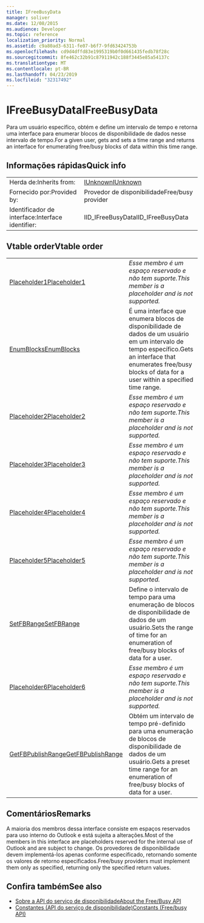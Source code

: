 ```yaml
---
title: IFreeBusyData
manager: soliver
ms.date: 12/08/2015
ms.audience: Developer
ms.topic: reference
localization_priority: Normal
ms.assetid: c9a80ad3-6311-fe07-b6f7-9fd63424753b
ms.openlocfilehash: cd9d4dffd83e1995319b0f0d661435fedb78f28c
ms.sourcegitcommit: 8fe462c32b91c87911942c188f3445e85a54137c
ms.translationtype: MT
ms.contentlocale: pt-BR
ms.lasthandoff: 04/23/2019
ms.locfileid: "32317492"
---
```

# <a name="ifreebusydata"></a><span data-ttu-id="96fdd-102">IFreeBusyData</span><span class="sxs-lookup"><span data-stu-id="96fdd-102">IFreeBusyData</span></span>

<span data-ttu-id="96fdd-103">Para um usuário específico, obtém e define um intervalo de tempo e retorna uma interface para enumerar blocos de disponibilidade de dados nesse intervalo de tempo.</span><span class="sxs-lookup"><span data-stu-id="96fdd-103">For a given user, gets and sets a time range and returns an interface for enumerating free/busy blocks of data within this time range.</span></span>
  
## <a name="quick-info"></a><span data-ttu-id="96fdd-104">Informações rápidas</span><span class="sxs-lookup"><span data-stu-id="96fdd-104">Quick info</span></span>

|||
|:-----|:-----|
|<span data-ttu-id="96fdd-105">Herda de:</span><span class="sxs-lookup"><span data-stu-id="96fdd-105">Inherits from:</span></span>  <br/> |[<span data-ttu-id="96fdd-106">IUnknown</span><span class="sxs-lookup"><span data-stu-id="96fdd-106">IUnknown</span></span>](https://msdn.microsoft.com/library/33f1d79a-33fc-4ce5-a372-e08bda378332%28Office.15%29.aspx) <br/> |
|<span data-ttu-id="96fdd-107">Fornecido por:</span><span class="sxs-lookup"><span data-stu-id="96fdd-107">Provided by:</span></span>  <br/> |<span data-ttu-id="96fdd-108">Provedor de disponibilidade</span><span class="sxs-lookup"><span data-stu-id="96fdd-108">Free/busy provider</span></span>  <br/> |
|<span data-ttu-id="96fdd-109">Identificador de interface:</span><span class="sxs-lookup"><span data-stu-id="96fdd-109">Interface identifier:</span></span>  <br/> |<span data-ttu-id="96fdd-110">IID_IFreeBusyData</span><span class="sxs-lookup"><span data-stu-id="96fdd-110">IID_IFreeBusyData</span></span>  <br/> |
   
## <a name="vtable-order"></a><span data-ttu-id="96fdd-111">Vtable order</span><span class="sxs-lookup"><span data-stu-id="96fdd-111">Vtable order</span></span>

|||
|:-----|:-----|
|[<span data-ttu-id="96fdd-112">Placeholder1</span><span class="sxs-lookup"><span data-stu-id="96fdd-112">Placeholder1</span></span>](ifreebusydata-placeholder1.md) <br/> | <span data-ttu-id="96fdd-113">*Esse membro é um espaço reservado e não tem suporte.*</span><span class="sxs-lookup"><span data-stu-id="96fdd-113">*This member is a placeholder and is not supported.*</span></span>  <br/> |
|[<span data-ttu-id="96fdd-114">EnumBlocks</span><span class="sxs-lookup"><span data-stu-id="96fdd-114">EnumBlocks</span></span>](ifreebusydata-enumblocks.md) <br/> |<span data-ttu-id="96fdd-115">É uma interface que enumera blocos de disponibilidade de dados de um usuário em um intervalo de tempo específico.</span><span class="sxs-lookup"><span data-stu-id="96fdd-115">Gets an interface that enumerates free/busy blocks of data for a user within a specified time range.</span></span>  <br/> |
|[<span data-ttu-id="96fdd-116">Placeholder2</span><span class="sxs-lookup"><span data-stu-id="96fdd-116">Placeholder2</span></span>](ifreebusydata-placeholder2.md) <br/> | <span data-ttu-id="96fdd-117">*Esse membro é um espaço reservado e não tem suporte.*</span><span class="sxs-lookup"><span data-stu-id="96fdd-117">*This member is a placeholder and is not supported.*</span></span>  <br/> |
|[<span data-ttu-id="96fdd-118">Placeholder3</span><span class="sxs-lookup"><span data-stu-id="96fdd-118">Placeholder3</span></span>](ifreebusydata-placeholder3.md) <br/> | <span data-ttu-id="96fdd-119">*Esse membro é um espaço reservado e não tem suporte.*</span><span class="sxs-lookup"><span data-stu-id="96fdd-119">*This member is a placeholder and is not supported.*</span></span>  <br/> |
|[<span data-ttu-id="96fdd-120">Placeholder4</span><span class="sxs-lookup"><span data-stu-id="96fdd-120">Placeholder4</span></span>](ifreebusydata-placeholder4.md) <br/> | <span data-ttu-id="96fdd-121">*Esse membro é um espaço reservado e não tem suporte.*</span><span class="sxs-lookup"><span data-stu-id="96fdd-121">*This member is a placeholder and is not supported.*</span></span>  <br/> |
|[<span data-ttu-id="96fdd-122">Placeholder5</span><span class="sxs-lookup"><span data-stu-id="96fdd-122">Placeholder5</span></span>](ifreebusydata-placeholder5.md) <br/> | <span data-ttu-id="96fdd-123">*Esse membro é um espaço reservado e não tem suporte.*</span><span class="sxs-lookup"><span data-stu-id="96fdd-123">*This member is a placeholder and is not supported.*</span></span>  <br/> |
|[<span data-ttu-id="96fdd-124">SetFBRange</span><span class="sxs-lookup"><span data-stu-id="96fdd-124">SetFBRange</span></span>](ifreebusydata-setfbrange.md) <br/> |<span data-ttu-id="96fdd-125">Define o intervalo de tempo para uma enumeração de blocos de disponibilidade de dados de um usuário.</span><span class="sxs-lookup"><span data-stu-id="96fdd-125">Sets the range of time for an enumeration of free/busy blocks of data for a user.</span></span>  <br/> |
|[<span data-ttu-id="96fdd-126">Placeholder6</span><span class="sxs-lookup"><span data-stu-id="96fdd-126">Placeholder6</span></span>](ifreebusydata-placeholder6.md) <br/> | <span data-ttu-id="96fdd-127">*Esse membro é um espaço reservado e não tem suporte.*</span><span class="sxs-lookup"><span data-stu-id="96fdd-127">*This member is a placeholder and is not supported.*</span></span>  <br/> |
|[<span data-ttu-id="96fdd-128">GetFBPublishRange</span><span class="sxs-lookup"><span data-stu-id="96fdd-128">GetFBPublishRange</span></span>](ifreebusydata-getfbpublishrange.md) <br/> |<span data-ttu-id="96fdd-129">Obtém um intervalo de tempo pré-definido para uma enumeração de blocos de disponibilidade de dados de um usuário.</span><span class="sxs-lookup"><span data-stu-id="96fdd-129">Gets a preset time range for an enumeration of free/busy blocks of data for a user.</span></span>  <br/> |
   
## <a name="remarks"></a><span data-ttu-id="96fdd-130">Comentários</span><span class="sxs-lookup"><span data-stu-id="96fdd-130">Remarks</span></span>

<span data-ttu-id="96fdd-131">A maioria dos membros dessa interface consiste em espaços reservados para uso interno do Outlook e está sujeita a alterações.</span><span class="sxs-lookup"><span data-stu-id="96fdd-131">Most of the members in this interface are placeholders reserved for the internal use of Outlook and are subject to change.</span></span> <span data-ttu-id="96fdd-132">Os provedores de disponibilidade devem implementá-los apenas conforme especificado, retornando somente os valores de retorno especificados.</span><span class="sxs-lookup"><span data-stu-id="96fdd-132">Free/busy providers must implement them only as specified, returning only the specified return values.</span></span>
  
## <a name="see-also"></a><span data-ttu-id="96fdd-133">Confira também</span><span class="sxs-lookup"><span data-stu-id="96fdd-133">See also</span></span>

- [<span data-ttu-id="96fdd-134">Sobre a API do serviço de disponibilidade</span><span class="sxs-lookup"><span data-stu-id="96fdd-134">About the Free/Busy API</span></span>](about-the-free-busy-api.md)
- [<span data-ttu-id="96fdd-135">Constantes (API do serviço de disponibilidade)</span><span class="sxs-lookup"><span data-stu-id="96fdd-135">Constants (Free/busy API)</span></span>](constants-free-busy-api.md)


